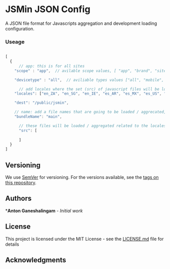 # JSMin JSON Config

A JSON file format for Javascripts aggregation and development loading configuration.


### Useage

```javascript

[
  {
      // app: this is for all sites
    "scope" : "app",  // avilable scope values, [ "app", "brand", "site" ]

    "devicetype" : "all",  // aviliable types values ["all", "mobile", "tablet", "desktop"]

      // add locales where the set (src) of javascript files will be loaded
    "locales": ["en_ZA", "en_SG", "en_IE", "es_AR", "es_MX", "es_US", "pl_PL"],

    "dest": "/public/jsmin",

    // name: add a file names that are going to be loaded / aggrecated, for example, main_en_ZA.js etc
    "bundleName": "main",

      // these files will be loaded / aggregated related to the locales
      "src": [
      
      ]
  }
]

```

    

## Versioning

We use [SemVer](http://semver.org/) for versioning. For the versions available, see the [tags on this repository](https://github.com/your/project/tags). 

## Authors

***Anton Ganeshalingam** - *Initial work* 



## License

This project is licensed under the MIT License - see the [LICENSE.md](LICENSE.md) file for details

## Acknowledgments



